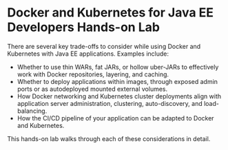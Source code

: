 # Docker and Kubernetes for Java EE Developers Hands-on Lab

There are several key trade-offs to consider while using Docker and Kubernetes with Java EE applications. Examples include:

* Whether to use thin WARs, fat JARs, or hollow uber-JARs to effectively work with Docker repositories, layering, and caching.
* Whether to deploy applications within images, through exposed admin ports or as autodeployed mounted external volumes.
* How Docker networking and Kubernetes cluster deployments align with application server administration, clustering, auto-discovery, and load-balancing.
* How the CI/CD pipeline of your application can be adapted to Docker and Kubernetes.

This hands-on lab walks through each of these considerations in detail.